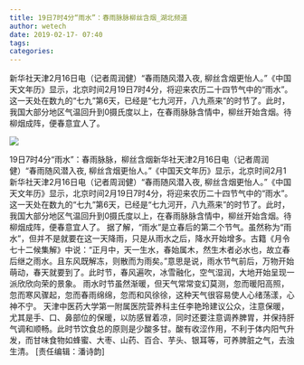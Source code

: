 ```yaml
---
title: 19日7时4分“雨水”：春雨脉脉柳丝含烟_湖北频道
author: wetech
date: 2019-02-17- 07:40
tags: 
categories: 
---
```

新华社天津2月16日电（记者周润健）“春雨随风潜入夜, 柳丝含烟更怡人。”《中国天文年历》显示，北京时间2月19日7时4分，将迎来农历二十四节气中的“雨水”。这一天处在数九的“七九”第6天，已经是“七九河开，八九燕来”的时节了。此时，我国大部分地区气温回升到0摄氏度以上，在春雨脉脉含情中，柳丝开始含烟。待柳烟成阵，便春意宜人了。
<!-- more -->
                
<img align="center" border="0" src="http://p2.ifengimg.com/a/2016/0810/204c433878d5cf9size1_w16_h16.png" />
                
            
19日7时4分“雨水”：春雨脉脉，柳丝含烟新华社天津2月16日电（记者周润健）“春雨随风潜入夜, 柳丝含烟更怡人。”《中国天文年历》显示，北京时间2月1
新华社天津2月16日电（记者周润健）“春雨随风潜入夜, 柳丝含烟更怡人。”《中国天文年历》显示，北京时间2月19日7时4分，将迎来农历二十四节气中的“雨水”。这一天处在数九的“七九”第6天，已经是“七九河开，八九燕来”的时节了。此时，我国大部分地区气温回升到0摄氏度以上，在春雨脉脉含情中，柳丝开始含烟。待柳烟成阵，便春意宜人了。
据了解，“雨水”是立春后的第二个节气。虽然称为“雨水”，但并不是就要在这一天降雨，只是从雨水之后，降水开始增多。古籍《月令七十二候集解》中说：“正月中，天一生水，春始属木，然生木者必水也，故立春后继之雨水。且东风既解冻，则散而为雨矣。”意思是说，雨水节气前后，万物开始萌动，春天就要到了。此时节，春风遍吹，冰雪融化，空气湿润，大地开始呈现一派欣欣向荣的景象。
雨水时节虽然渐暖，但天气常常变幻莫测，忽而暖阳高照，忽而寒风骤起，忽而春雨绵绵，忽而和风徐徐，这种天气很容易使人心绪荡漾，心神不宁。
天津中医药大学第一附属医院营养科主任李艳玲建议公众，注意保暖，尤其是手、口、鼻部位的保暖，以防感冒着凉，同时还要注意调养脾胃，并保持肝气调和顺畅。此时节饮食总的原则是少酸多甘。酸有收涩作用，不利于体内阳气升发，而甘味食物如蜂蜜、大枣、山药、百合、芋头、银耳等，可养脾脏之气，去浊生清。
[责任编辑：潘诗韵]
            
